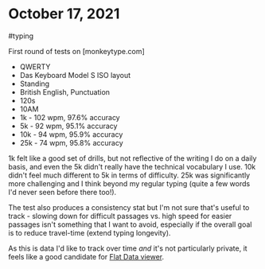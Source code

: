 # October 17, 2021

#typing

First round of tests on [monkeytype.com]

- QWERTY
- Das Keyboard Model S ISO layout
- Standing
- British English, Punctuation
- 120s
- 10AM
- 1k - 102 wpm, 97.6% accuracy
- 5k - 92 wpm, 95.1% accuracy
- 10k - 94 wpm, 95.9% accuracy
- 25k - 74 wpm, 95.8% accuracy

1k felt like a good set of drills, but not reflective of the writing I do on a daily basis, and even the 5k didn't really have the technical vocabulary I use.  10k didn't feel much different to 5k in terms of difficulty.  25k was significantly more challenging and I think beyond my regular typing (quite a few words I'd never seen before there too!).

The test also produces a consistency stat but I'm not sure that's useful to track - slowing down for difficult passages vs. high speed for easier passages isn't something that I want to avoid, especially if the overall goal is to reduce travel-time (extend typing longevity).

As this is data I'd like to track over time _and_ it's not particularly private, it feels like a good candidate for [Flat Data viewer](https://next.github.com/projects/flat-data).